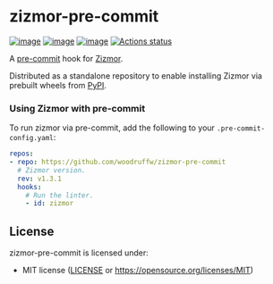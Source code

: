 # zizmor-pre-commit

[![image](https://img.shields.io/pypi/v/zizmor/1.3.1.svg)](https://pypi.python.org/pypi/zizmor)
[![image](https://img.shields.io/pypi/l/zizmor/1.3.1.svg)](https://pypi.python.org/pypi/zizmor)
[![image](https://img.shields.io/pypi/pyversions/zizmor/1.3.1.svg)](https://pypi.python.org/pypi/zizmor)
[![Actions status](https://github.com/woodruffw/zizmor-pre-commit/workflows/main/badge.svg)](https://github.com/woodruffw/zizmor-pre-commit/actions)

A [pre-commit](https://pre-commit.com/) hook for [Zizmor](https://github.com/woodruffw/zizmor).

Distributed as a standalone repository to enable installing Zizmor via prebuilt wheels from
[PyPI](https://pypi.org/project/zizmor/).

### Using Zizmor with pre-commit

To run zizmor via pre-commit, add the following to your `.pre-commit-config.yaml`:

```yaml
repos:
- repo: https://github.com/woodruffw/zizmor-pre-commit
  # Zizmor version.
  rev: v1.3.1
  hooks:
    # Run the linter.
    - id: zizmor
```

## License

zizmor-pre-commit is licensed under:

- MIT license ([LICENSE](LICENSE) or <https://opensource.org/licenses/MIT>)
